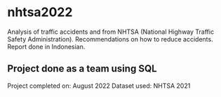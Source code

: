 # nhtsa2022
Analysis of traffic accidents and from NHTSA (National Highway Traffic Safety Administration). Recommendations on how to reduce accidents. Report done in Indonesian.
## Project done as a team using SQL
Project completed on: August 2022
Dataset used: NHTSA 2021
